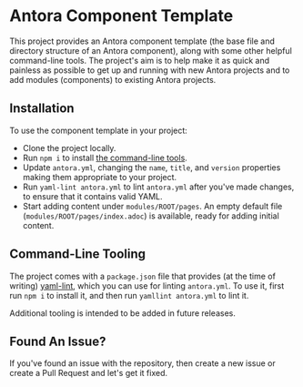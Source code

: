 # Antora Component Template

This project provides an Antora component template (the base file and directory structure of an Antora component), along with some other helpful command-line tools.
The project's aim is to help make it as quick and painless as possible to get up and running with new Antora projects and to add modules (components) to existing Antora projects.

## Installation

To use the component template in your project:

- Clone the project locally.
- Run `npm i` to install [the command-line tools](#command-line-tooling).
- Update `antora.yml`, changing the `name`, `title`, and `version` properties making them appropriate to your project.
- Run `yaml-lint antora.yml` to lint `antora.yml` after you've made changes, to ensure that it contains valid YAML.
- Start adding content under `modules/ROOT/pages`.
  An empty default file (`modules/ROOT/pages/index.adoc`) is available, ready for adding initial content.

<a name="command-line-tooling"></a>
## Command-Line Tooling

The project comes with a `package.json` file that provides (at the time of writing) [yaml-lint](https://www.npmjs.com/package/yaml-lint), which you can use for linting `antora.yml`.
To use it, first run `npm i` to install it, and then run `yamllint antora.yml` to lint it.

Additional tooling is intended to be added in future releases.

## Found An Issue?

If you've found an issue with the repository, then create a new issue or create a Pull Request and let's get it fixed.
